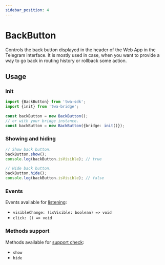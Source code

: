 ```yaml
---
sidebar_position: 4
---
```


# BackButton

Controls the back button displayed in the header of the Web App in the
Telegram interface. It is mostly used in case, when you want to provide a way to
go back in routing history or rollback some action.

## Usage

### Init

```typescript  
import {BackButton} from 'twa-sdk';  
import {init} from 'twa-bridge';  
  
const backButton = new BackButton();  
// or with your bridge instance.  
const backButton = new BackButton({bridge: init()});  
```  

### Showing and hiding

```typescript  
// Show back button.  
backButton.show();  
console.log(backButton.isVisible); // true  
  
// Hide back button.  
backButton.hide();  
console.log(backButton.isVisible); // false  
```  

### Events

Events available for [listening](./events-listening):

- `visibleChange: (isVisible: boolean) => void`
- `click: () => void`

### Methods support

Methods available for [support check](./methods-support):

- `show`
- `hide`  